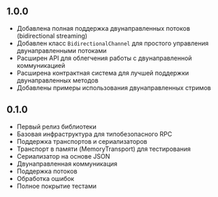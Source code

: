 ## 1.0.0

- Добавлена полная поддержка двунаправленных потоков (bidirectional streaming)
- Добавлен класс `BidirectionalChannel` для простого управления двунаправленными потоками
- Расширен API для облегчения работы с двунаправленной коммуникацией
- Расширена контрактная система для лучшей поддержки двунаправленных методов
- Добавлены примеры использования двунаправленных стримов

## 0.1.0

* Первый релиз библиотеки
* Базовая инфраструктура для типобезопасного RPC
* Поддержка транспортов и сериализаторов
* Транспорт в памяти (MemoryTransport) для тестирования
* Сериализатор на основе JSON
* Двунаправленная коммуникация
* Поддержка потоков
* Обработка ошибок
* Полное покрытие тестами
